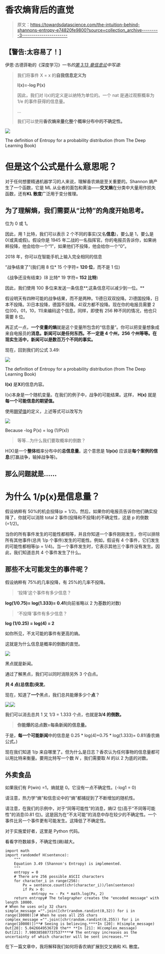 # 香农熵背后的直觉

> 原文：<https://towardsdatascience.com/the-intuition-behind-shannons-entropy-e74820fe9800?source=collection_archive---------3----------------------->

## 【警告:太容易了！]

伊恩·古德菲勒的《深度学习》一书*的[第 3.13 章信息论](https://www.deeplearningbook.org/contents/prob.html)中写道:*

> 我们将事件 X = x 的**自我信息定义为**
> 
> **I(x)=-log P(x)**
> 
> 因此，我们对 I(x)的定义是以纳特为单位的。一个 nat 是通过观察概率为 1/e 的事件获得的信息量。
> 
> …
> 
> 我们可以使用**香农熵来量化整个概率分布中的不确定性。**

![](img/63aa89f3bbb911b55c270ae51b109caa.png)

The definition of Entropy for a probability distribution (from The Deep Learning Book)

# 但是这个公式是什么意思呢？

对于任何想要精通机器学习的人来说，理解香农熵是至关重要的。Shannon 熵产生了一个函数，它是 ML 从业者的面包和黄油——**交叉熵**在分类中大量用作损失函数，还有**KL 散度**广泛用于变分推理。

## 为了理解熵，我们需要从“比特”的角度开始思考。

位为 0 或 1。

因此，用 1 比特，我们可以表示 2 个不同的事实(又名**信息**)，要么是 1，要么是 0(或真或假)。假设你是 1945 年二战的一名指挥官。你的电报员告诉你，如果纳粹投降，他会给你一个“1”，如果他们不投降，他会给你一个“0”。

2018 年，你可以在智能手机上输入完全相同的信息

“战争结束了”(我们用 8 位* 15 个字符= **120 位**，而不是 1 位)

《战争还没有结束》(8 比特* 19 字符= **152 比特**)

因此，我们使用 100 多位来发送一条信息**,这条信息可以减少到一位。**

假设明天有四种可能的战争结果，而不是两种。1)德日双双投降。2)德国投降，日本不投降。3)日本投降，德国不投降。4)双方都不投降。现在你的电报员需要 2 位(00，01，10，11)来编码这个信息。同样，即使有 256 种不同的情况，他也只需要 8 位。

再正式一点，**一个变量的熵**就是这个变量所包含的“信息量”。你可以把变量想象成来自电报员的**消息。新闻可以是任何东西。不一定是 4 个州，256 个州等等。在现实生活中，新闻可以是数百万个不同的事实。**

现在，回到我们的公式 3.49:

![](img/63aa89f3bbb911b55c270ae51b109caa.png)

The definition of Entropy for a probability distribution (from The Deep Learning Book)

**I(x)** 是**X**的信息内容。

I(x)本身是一个随机变量。在我们的例子中，战争的可能结果。这样， **H(x)** 就是**每一个可能信息的期望值。**

使用[期望值](https://en.wikipedia.org/wiki/Expected_value)的定义，上述等式可以改写为

![](img/3e11034a4eb4be9a7f2d9c40298382ed.png)

Because -log P(x) = log (1/P(x))

> 等等…为什么我们要取概率的倒数？

H(X)是一个**整体**概率分布中的**总信息量**。这个意思是 **1/p(x)** 应该是**每个案例的信息**(打赢战争，输掉战争等)。

## **那么问题就是……**

# 为什么 1/p(x)是信息量？

假设纳粹有 50%的机会投降(p = 1/2)。然后，如果你的电报员告诉你他们确实投降了，你就可以消除 total 2 事件(投降和不投降)的不确定性，这是 p 的倒数(=1/2)。

当你的所有事件发生的可能性都相等，并且你知道一个事件刚刚发生，你可以排除所有其他事件(总共 1/p 个事件)发生的可能性。例如，假设有 4 个事件，它们发生的可能性都相等(p = 1/4)。当一个事件发生时，它表示其他三个事件没有发生。因此，我们知道总共 4 个事件发生了什么。

## 那些不太可能发生的事件呢？

假设纳粹有 75%的几率投降，有 25%的几率不投降。

> ‘投降’这个事件有多少信息？

**log(1/0.75)= log(1.333)= 0.41**(向前省略以 2 为基数的对数)

> '不投降'事件有多少信息？

**log (1/0.25) = log(4) = 2**

如你所见，不太可能的事件有更高的熵。

这就是为什么信息是概率的倒数的直觉。

![](img/fd3f74ad756815a3ed8581d8ca4a551a.png)

黑点就是新闻。

通过了解黑点，我们可以同时消除另外 3 个白点。

**共 4 点(总信息)突发**。

现在，知道了**一个**黑点，我们总共能爆多少个**点**？

![](img/7a60765b3bb27b411d684277292c06ce.png)![](img/e0d1dd3d04a710cab00987df90d2a99e.png)

我们可以消去总共 1 又 1/3 = 1.333 个点，也就是**3/4 的倒数。**

> **你能爆的总点数=每条新闻的信息量。**

于是，**每一个可能新闻**中的信息是 0.25 * log(4)+0.75 * log(1.333)= 0.81(香农熵公式。)

现在我们知道 1/p 来自哪里了。但为什么是日志？香农认为任何事物的信息量都可以用比特来衡量。要用比特写一个数 *N* ，我们需要取 *N* 的以 2 为底的对数。

## 外卖食品

如果我们有 P(win) =1，熵就是 0。它没有一点不确定性。(-log1 = 0)

请注意，热力学“熵”和信息论中的“熵”都捕捉到了不断增加的随机性。

请注意，在我们的示例中，对于“同等可能性”的消息，熵(2 位)高于“不同等可能性”的消息(0.81 位)。这是因为在“不太可能”的消息中存在较少的不确定性。一个事件比另一个事件更有可能发生。这降低了不确定性。

对于实施爱好者，这里是 Python 代码。

看看字符数越多，不确定性(熵)越大。

```
import math 
import randomdef H(sentence): 
    """
    Equation 3.49 (Shannon's Entropy) is implemented.
    """
    entropy = 0 
    # There are 256 possible ASCII characters
    for character_i in range(256): 
        Px = sentence.count(chr(character_i))/len(sentence) 
        if Px > 0: 
            entropy += - Px * math.log(Px, 2) 
    return entropy# The telegrapher creates the "encoded message" with length 10000.
# When he uses only 32 chars 
simple_message ="".join([chr(random.randint(0,32)) for i in range(10000)])# When he uses all 255 chars
complex_message ="".join([chr(random.randint(0,255)) for i in range(10000)])**# Seeing is believing.****In [20]: H(simple_message)
Out[20]: 5.0426649536728 the** **In [21]: H(complex_message)
Out[21]: 7.980385887737537****# The entropy increases as the uncertainty of which character will be sent increases.**
```

在下一篇文章中，我将解释我们如何将香农熵扩展到交叉熵和 KL 散度。
